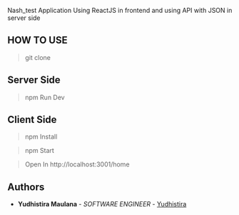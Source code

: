 Nash_test Application Using ReactJS in frontend and using API with JSON in server side


## HOW TO USE

> git clone

## Server Side

> npm Run Dev

## Client Side

> npm Install

> npm Start

> Open In http://localhost:3001/home

## Authors

* **Yudhistira Maulana** - *SOFTWARE ENGINEER* - [Yudhistira](https://github.com/YudhistiraM)

